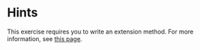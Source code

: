 # Hints
This exercise requires you to write an extension method. For more information, see [this page](https://msdn.microsoft.com/en-us//library/bb383977.aspx).
